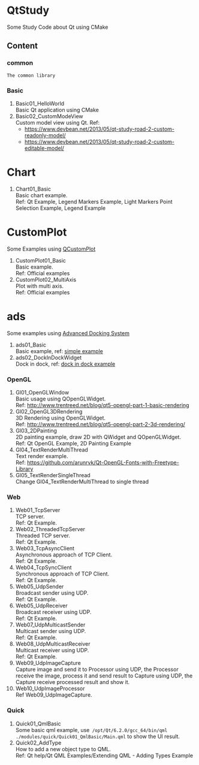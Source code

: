 # QtStudy
Some Study Code about Qt using CMake

## Content
### common
    The common library
### Basic
1. Basic01_HelloWorld  \
    Basic Qt application using CMake
2. Basic02_CustomModeView \
    Custom model view using Qt.
    Ref:
    - https://www.devbean.net/2013/05/qt-study-road-2-custom-readonly-model/
    - https://www.devbean.net/2013/05/qt-study-road-2-custom-editable-model/

# Chart
1. Chart01_Basic \
    Basic chart example. \
    Ref: Qt Example, Legend Markers Example, Light Markers Point Selection Example, Legend Example

# CustomPlot
Some Examples using [QCustomPlot](https://www.qcustomplot.com/)
1. CustomPlot01_Basic   \
    Basic example.  \
    Ref: Official examples
1. CustomPlot02_MultiAxis   \
    Plot with multi axis.   \
    Ref: Official examples

# ads
Some examples using [Advanced Docking System](https://github.com/githubuser0xFFFF/Qt-Advanced-Docking-System)
1. ads01_Basic \
    Basic example, ref: [simple example](https://github.com/githubuser0xFFFF/Qt-Advanced-Docking-System/tree/master/examples/simple)
1. ads02_DockInDockWidget \
    Dock in dock, ref: [dock in dock example](https://github.com/githubuser0xFFFF/Qt-Advanced-Docking-System/tree/master/examples/dockindock)

### OpenGL
1. Gl01_OpenGLWindow    \
    Basic usage using QOpenGLWidget. \
    Ref: http://www.trentreed.net/blog/qt5-opengl-part-1-basic-rendering
1. Gl02_OpenGL3DRendering   \
    3D Rendering using OpenGLWidget. \
    Ref: http://www.trentreed.net/blog/qt5-opengl-part-2-3d-rendering/
1. Gl03_2DPainting   \
    2D painting example, draw 2D with QWidget and QOpenGLWidget. \
    Ref: Qt OpenGL Example, 2D Painting Example
1. Gl04_TextRenderMultiThread  \
    Text render example. \
    Ref: https://github.com/arunrvk/Qt-OpenGL-Fonts-with-Freetype-Library
1. Gl05_TextRenderSingleThread  \
    Change Gl04_TextRenderMultiThread to single thread

### Web
1. Web01_TcpServer   \
    TCP server. \
    Ref: Qt Example.
1. Web02_ThreadedTcpServer \
    Threaded TCP server. \
    Ref: Qt Example.
1. Web03_TcpAsyncClient   \
    Asynchronous approach of TCP Client. \
    Ref: Qt Example.
1. Web04_TcpSyncClient   \
    Synchronous approach of TCP Client. \
    Ref: Qt Example.
1. Web05_UdpSender   \
    Broadcast sender using UDP. \
    Ref: Qt Example.
1. Web05_UdpReceiver \
    Broadcast receiver using UDP. \
    Ref: Qt Example.
1. Web07_UdpMulticastSender \
    Multicast sender using UDP. \
    Ref: Qt Example.
1. Web08_UdpMulticastReceiver \
    Multicast receiver using UDP. \
    Ref: Qt Example.
1. Web09_UdpImageCapture \
    Capture image and send it to Processor using UDP, the Processor receive the image, process it and send result to
    Capture using UDP, the Capture receive processed result and show it.
1. Web10_UdpImageProcessor   \
    Ref Web09_UdpImageCapture.

### Quick
1. Quick01_QmlBasic \
    Some basic qml example, use` /opt/Qt/6.2.0/gcc_64/bin/qml ./modules/quick/Quick01_QmlBasic/Main.qml` to show the UI result.
1. Quick02_AddType \
    How to add a new object type to QML.\
    Ref: Qt help/Qt QML Examples/Extending QML - Adding Types Example
